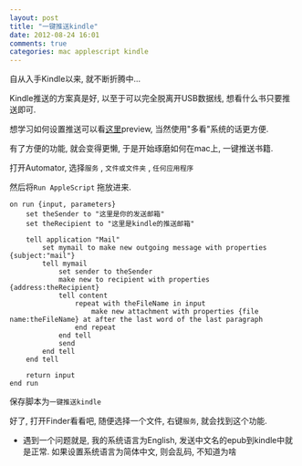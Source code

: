 ```yaml
---
layout: post
title: "一键推送kindle"
date: 2012-08-24 16:01
comments: true
categories: mac applescript kindle
---
```

自从入手Kindle以来, 就不断折腾中...

Kindle推送的方案真是好, 以至于可以完全脱离开USB数据线, 想看什么书只要推送即可.

想学习如何设置推送可以看[这里](http://www.xiaozhou.net/kindle/register_and_activate_your_kindle-2012-01-12.htm)preview, 当然使用"多看"系统的话更方便.

有了方便的功能, 就会变得更懒, 于是开始琢磨如何在mac上, 一键推送书籍. 

打开Automator, 选择`服务` , `文件或文件夹` , `任何应用程序 `

然后将`Run AppleScript` 拖放进来. 


    on run {input, parameters}
        set theSender to "这里是你的发送邮箱"
        set theRecipient to "这里是kindle的推送邮箱"
        
        tell application "Mail"
            set mymail to make new outgoing message with properties {subject:"mail"}
            tell mymail
                set sender to theSender
                make new to recipient with properties {address:theRecipient}
                tell content
                    repeat with theFileName in input
                        make new attachment with properties {file name:theFileName} at after the last word of the last paragraph
                    end repeat
                end tell
                send
            end tell
        end tell
        
        return input
    end run


保存脚本为`一键推送kindle`

好了, 打开Finder看看吧, 随便选择一个文件, 右键`服务`, 就会找到这个功能. 

* 遇到一个问题就是, 我的系统语言为English, 发送中文名的epub到kindle中就是正常. 如果设置系统语言为简体中文, 则会乱码, 不知道为啥 


